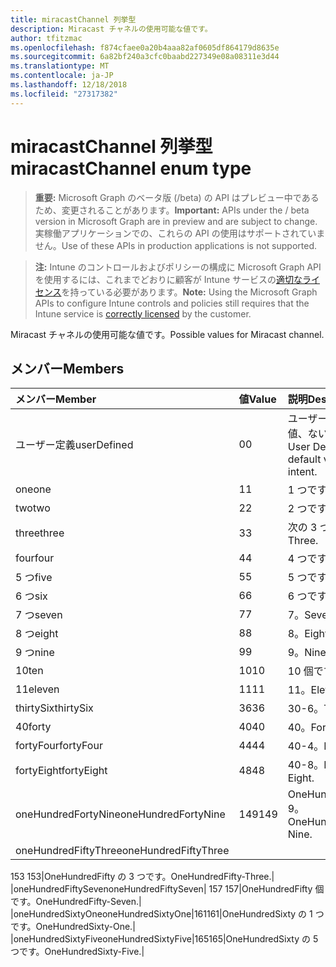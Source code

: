 ```yaml
---
title: miracastChannel 列挙型
description: Miracast チャネルの使用可能な値です。
author: tfitzmac
ms.openlocfilehash: f874cfaee0a20b4aaa82af0605df864179d8635e
ms.sourcegitcommit: 6a82bf240a3cfc0baabd227349e08a08311e3d44
ms.translationtype: MT
ms.contentlocale: ja-JP
ms.lasthandoff: 12/18/2018
ms.locfileid: "27317382"
---
```

# <a name="miracastchannel-enum-type"></a><span data-ttu-id="65bd3-103">miracastChannel 列挙型</span><span class="sxs-lookup"><span data-stu-id="65bd3-103">miracastChannel enum type</span></span>

> <span data-ttu-id="65bd3-104">**重要:** Microsoft Graph のベータ版 (/beta) の API はプレビュー中であるため、変更されることがあります。</span><span class="sxs-lookup"><span data-stu-id="65bd3-104">**Important:** APIs under the / beta version in Microsoft Graph are in preview and are subject to change.</span></span> <span data-ttu-id="65bd3-105">実稼働アプリケーションでの、これらの API の使用はサポートされていません。</span><span class="sxs-lookup"><span data-stu-id="65bd3-105">Use of these APIs in production applications is not supported.</span></span>

> <span data-ttu-id="65bd3-106">**注:** Intune のコントロールおよびポリシーの構成に Microsoft Graph API を使用するには、これまでどおりに顧客が Intune サービスの[適切なライセンス](https://go.microsoft.com/fwlink/?linkid=839381)を持っている必要があります。</span><span class="sxs-lookup"><span data-stu-id="65bd3-106">**Note:** Using the Microsoft Graph APIs to configure Intune controls and policies still requires that the Intune service is [correctly licensed](https://go.microsoft.com/fwlink/?linkid=839381) by the customer.</span></span>

<span data-ttu-id="65bd3-107">Miracast チャネルの使用可能な値です。</span><span class="sxs-lookup"><span data-stu-id="65bd3-107">Possible values for Miracast channel.</span></span>
## <a name="members"></a><span data-ttu-id="65bd3-108">メンバー</span><span class="sxs-lookup"><span data-stu-id="65bd3-108">Members</span></span>
|<span data-ttu-id="65bd3-109">メンバー</span><span class="sxs-lookup"><span data-stu-id="65bd3-109">Member</span></span>|<span data-ttu-id="65bd3-110">値</span><span class="sxs-lookup"><span data-stu-id="65bd3-110">Value</span></span>|<span data-ttu-id="65bd3-111">説明</span><span class="sxs-lookup"><span data-stu-id="65bd3-111">Description</span></span>|
|:---|:---|:---|
|<span data-ttu-id="65bd3-112">ユーザー定義</span><span class="sxs-lookup"><span data-stu-id="65bd3-112">userDefined</span></span>|<span data-ttu-id="65bd3-113">0</span><span class="sxs-lookup"><span data-stu-id="65bd3-113">0</span></span>|<span data-ttu-id="65bd3-114">ユーザー定義、既定値、ない目的。</span><span class="sxs-lookup"><span data-stu-id="65bd3-114">User Defined, default value, no intent.</span></span>|
|<span data-ttu-id="65bd3-115">one</span><span class="sxs-lookup"><span data-stu-id="65bd3-115">one</span></span>|<span data-ttu-id="65bd3-116">1</span><span class="sxs-lookup"><span data-stu-id="65bd3-116">1</span></span>|<span data-ttu-id="65bd3-117">1 つです。</span><span class="sxs-lookup"><span data-stu-id="65bd3-117">One.</span></span>|
|<span data-ttu-id="65bd3-118">two</span><span class="sxs-lookup"><span data-stu-id="65bd3-118">two</span></span>|<span data-ttu-id="65bd3-119">2</span><span class="sxs-lookup"><span data-stu-id="65bd3-119">2</span></span>|<span data-ttu-id="65bd3-120">2 つです。</span><span class="sxs-lookup"><span data-stu-id="65bd3-120">Two.</span></span>|
|<span data-ttu-id="65bd3-121">three</span><span class="sxs-lookup"><span data-stu-id="65bd3-121">three</span></span>|<span data-ttu-id="65bd3-122">3</span><span class="sxs-lookup"><span data-stu-id="65bd3-122">3</span></span>|<span data-ttu-id="65bd3-123">次の 3 つです。</span><span class="sxs-lookup"><span data-stu-id="65bd3-123">Three.</span></span>|
|<span data-ttu-id="65bd3-124">four</span><span class="sxs-lookup"><span data-stu-id="65bd3-124">four</span></span>|<span data-ttu-id="65bd3-125">4</span><span class="sxs-lookup"><span data-stu-id="65bd3-125">4</span></span>|<span data-ttu-id="65bd3-126">4 つです。</span><span class="sxs-lookup"><span data-stu-id="65bd3-126">Four.</span></span>|
|<span data-ttu-id="65bd3-127">5 つ</span><span class="sxs-lookup"><span data-stu-id="65bd3-127">five</span></span>|<span data-ttu-id="65bd3-128">5</span><span class="sxs-lookup"><span data-stu-id="65bd3-128">5</span></span>|<span data-ttu-id="65bd3-129">5 つです。</span><span class="sxs-lookup"><span data-stu-id="65bd3-129">Five.</span></span>|
|<span data-ttu-id="65bd3-130">6 つ</span><span class="sxs-lookup"><span data-stu-id="65bd3-130">six</span></span>|<span data-ttu-id="65bd3-131">6</span><span class="sxs-lookup"><span data-stu-id="65bd3-131">6</span></span>|<span data-ttu-id="65bd3-132">6 つです。</span><span class="sxs-lookup"><span data-stu-id="65bd3-132">Six.</span></span>|
|<span data-ttu-id="65bd3-133">7 つ</span><span class="sxs-lookup"><span data-stu-id="65bd3-133">seven</span></span>|<span data-ttu-id="65bd3-134">7</span><span class="sxs-lookup"><span data-stu-id="65bd3-134">7</span></span>|<span data-ttu-id="65bd3-135">7。</span><span class="sxs-lookup"><span data-stu-id="65bd3-135">Seven.</span></span>|
|<span data-ttu-id="65bd3-136">8 つ</span><span class="sxs-lookup"><span data-stu-id="65bd3-136">eight</span></span>|<span data-ttu-id="65bd3-137">8</span><span class="sxs-lookup"><span data-stu-id="65bd3-137">8</span></span>|<span data-ttu-id="65bd3-138">8。</span><span class="sxs-lookup"><span data-stu-id="65bd3-138">Eight.</span></span>|
|<span data-ttu-id="65bd3-139">9 つ</span><span class="sxs-lookup"><span data-stu-id="65bd3-139">nine</span></span>|<span data-ttu-id="65bd3-140">9</span><span class="sxs-lookup"><span data-stu-id="65bd3-140">9</span></span>|<span data-ttu-id="65bd3-141">9。</span><span class="sxs-lookup"><span data-stu-id="65bd3-141">Nine.</span></span>|
|<span data-ttu-id="65bd3-142">10</span><span class="sxs-lookup"><span data-stu-id="65bd3-142">ten</span></span>|<span data-ttu-id="65bd3-143">10</span><span class="sxs-lookup"><span data-stu-id="65bd3-143">10</span></span>|<span data-ttu-id="65bd3-144">10 個です。</span><span class="sxs-lookup"><span data-stu-id="65bd3-144">Ten.</span></span>|
|<span data-ttu-id="65bd3-145">11</span><span class="sxs-lookup"><span data-stu-id="65bd3-145">eleven</span></span>|<span data-ttu-id="65bd3-146">11</span><span class="sxs-lookup"><span data-stu-id="65bd3-146">11</span></span>|<span data-ttu-id="65bd3-147">11。</span><span class="sxs-lookup"><span data-stu-id="65bd3-147">Eleven.</span></span>|
|<span data-ttu-id="65bd3-148">thirtySix</span><span class="sxs-lookup"><span data-stu-id="65bd3-148">thirtySix</span></span>|<span data-ttu-id="65bd3-149">36</span><span class="sxs-lookup"><span data-stu-id="65bd3-149">36</span></span>|<span data-ttu-id="65bd3-150">30-6。</span><span class="sxs-lookup"><span data-stu-id="65bd3-150">Thirty-Six.</span></span>|
|<span data-ttu-id="65bd3-151">40</span><span class="sxs-lookup"><span data-stu-id="65bd3-151">forty</span></span>|<span data-ttu-id="65bd3-152">40</span><span class="sxs-lookup"><span data-stu-id="65bd3-152">40</span></span>|<span data-ttu-id="65bd3-153">40。</span><span class="sxs-lookup"><span data-stu-id="65bd3-153">Forty.</span></span>|
|<span data-ttu-id="65bd3-154">fortyFour</span><span class="sxs-lookup"><span data-stu-id="65bd3-154">fortyFour</span></span>|<span data-ttu-id="65bd3-155">44</span><span class="sxs-lookup"><span data-stu-id="65bd3-155">44</span></span>|<span data-ttu-id="65bd3-156">40-4。</span><span class="sxs-lookup"><span data-stu-id="65bd3-156">Forty-Four.</span></span>|
|<span data-ttu-id="65bd3-157">fortyEight</span><span class="sxs-lookup"><span data-stu-id="65bd3-157">fortyEight</span></span>|<span data-ttu-id="65bd3-158">48</span><span class="sxs-lookup"><span data-stu-id="65bd3-158">48</span></span>|<span data-ttu-id="65bd3-159">40-8。</span><span class="sxs-lookup"><span data-stu-id="65bd3-159">Forty-Eight.</span></span>|
|<span data-ttu-id="65bd3-160">oneHundredFortyNine</span><span class="sxs-lookup"><span data-stu-id="65bd3-160">oneHundredFortyNine</span></span>|<span data-ttu-id="65bd3-161">149</span><span class="sxs-lookup"><span data-stu-id="65bd3-161">149</span></span>|<span data-ttu-id="65bd3-162">OneHundredForty 9。</span><span class="sxs-lookup"><span data-stu-id="65bd3-162">OneHundredForty-Nine.</span></span>|
|<span data-ttu-id="65bd3-163">oneHundredFiftyThree</span><span class="sxs-lookup"><span data-stu-id="65bd3-163">oneHundredFiftyThree</span></span>|<span data-ttu-id="65bd3-164"> 
153 
</span><span class="sxs-lookup"><span data-stu-id="65bd3-164">153</span></span>|<span data-ttu-id="65bd3-165">OneHundredFifty の 3 つです。</span><span class="sxs-lookup"><span data-stu-id="65bd3-165">OneHundredFifty-Three.</span></span>|
|<span data-ttu-id="65bd3-166">oneHundredFiftySeven</span><span class="sxs-lookup"><span data-stu-id="65bd3-166">oneHundredFiftySeven</span></span>|<span data-ttu-id="65bd3-167"> 
157 
</span><span class="sxs-lookup"><span data-stu-id="65bd3-167">157</span></span>|<span data-ttu-id="65bd3-168">OneHundredFifty 個です。</span><span class="sxs-lookup"><span data-stu-id="65bd3-168">OneHundredFifty-Seven.</span></span>|
|<span data-ttu-id="65bd3-169">oneHundredSixtyOne</span><span class="sxs-lookup"><span data-stu-id="65bd3-169">oneHundredSixtyOne</span></span>|<span data-ttu-id="65bd3-170">161</span><span class="sxs-lookup"><span data-stu-id="65bd3-170">161</span></span>|<span data-ttu-id="65bd3-171">OneHundredSixty の 1 つです。</span><span class="sxs-lookup"><span data-stu-id="65bd3-171">OneHundredSixty-One.</span></span>|
|<span data-ttu-id="65bd3-172">oneHundredSixtyFive</span><span class="sxs-lookup"><span data-stu-id="65bd3-172">oneHundredSixtyFive</span></span>|<span data-ttu-id="65bd3-173">165</span><span class="sxs-lookup"><span data-stu-id="65bd3-173">165</span></span>|<span data-ttu-id="65bd3-174">OneHundredSixty の 5 つです。</span><span class="sxs-lookup"><span data-stu-id="65bd3-174">OneHundredSixty-Five.</span></span>|





